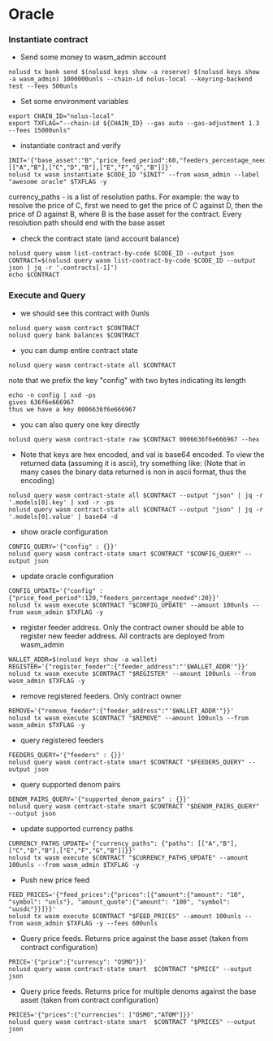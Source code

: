 # Oracle


### Instantiate contract

* Send some money to wasm_admin account
```
nolusd tx bank send $(nolusd keys show -a reserve) $(nolusd keys show -a wasm_admin) 1000000unls --chain-id nolus-local --keyring-backend test --fees 500unls
```
* Set some environment variables
```
export CHAIN_ID="nolus-local"
export TXFLAG="--chain-id ${CHAIN_ID} --gas auto --gas-adjustment 1.3 --fees 15000unls"
```

* instantiate contract and verify
```
INIT='{"base_asset":"B","price_feed_period":60,"feeders_percentage_needed":50,"currency_paths":[["A","B"],["C","D","B"],["E","F","G","B"]]}'
nolusd tx wasm instantiate $CODE_ID "$INIT" --from wasm_admin --label "awesome oracle" $TXFLAG -y
```
currency_paths - is a list of resolution paths. For example: the way to resolve the price of C, first we need to get the price of C against D, then the price of D against B, where B is the base asset for the contract. Every resolution path should end with the base asset


* check the contract state (and account balance)
```
nolusd query wasm list-contract-by-code $CODE_ID --output json
CONTRACT=$(nolusd query wasm list-contract-by-code $CODE_ID --output json | jq -r '.contracts[-1]')
echo $CONTRACT
```

### Execute and Query

* we should see this contract with 0unls
```
nolusd query wasm contract $CONTRACT
nolusd query bank balances $CONTRACT
```

* you can dump entire contract state
```
nolusd query wasm contract-state all $CONTRACT
```

note that we prefix the key "config" with two bytes indicating its length
```
echo -n config | xxd -ps
gives 636f6e666967
thus we have a key 0006636f6e666967
```

* you can also query one key directly
```
nolusd query wasm contract-state raw $CONTRACT 0006636f6e666967 --hex
```

* Note that keys are hex encoded, and val is base64 encoded.
To view the returned data (assuming it is ascii), try something like:
(Note that in many cases the binary data returned is non in ascii format, thus the encoding)
```
nolusd query wasm contract-state all $CONTRACT --output "json" | jq -r '.models[0].key' | xxd -r -ps
nolusd query wasm contract-state all $CONTRACT --output "json" | jq -r '.models[0].value' | base64 -d
```

* show oracle configuration
```
CONFIG_QUERY='{"config" : {}}'
nolusd query wasm contract-state smart $CONTRACT "$CONFIG_QUERY" --output json
```

* update oracle configuration
```
CONFIG_UPDATE='{"config" : {"price_feed_period":120,"feeders_percentage_needed":20}}'
nolusd tx wasm execute $CONTRACT "$CONFIG_UPDATE" --amount 100unls --from wasm_admin $TXFLAG -y
```

* register feeder address. Only the contract owner should be able to register new feeder address. All contracts are deployed from wasm_admin
```
WALLET_ADDR=$(nolusd keys show -a wallet)
REGISTER='{"register_feeder":{"feeder_address":"'$WALLET_ADDR'"}}'
nolusd tx wasm execute $CONTRACT "$REGISTER" --amount 100unls --from wasm_admin $TXFLAG -y
```

* remove registered feeders. Only contract owner
```
REMOVE='{"remove_feeder":{"feeder_address":"'$WALLET_ADDR'"}}'
nolusd tx wasm execute $CONTRACT "$REMOVE" --amount 100unls --from wasm_admin $TXFLAG -y
```

* query registered feeders
```
FEEDERS_QUERY='{"feeders" : {}}'
nolusd query wasm contract-state smart $CONTRACT "$FEEDERS_QUERY" --output json
```

* query supported denom pairs
```
DENOM_PAIRS_QUERY='{"supported_denom_pairs" : {}}'
nolusd query wasm contract-state smart $CONTRACT "$DENOM_PAIRS_QUERY" --output json
```

* update supported currency paths
```
CURRENCY_PATHS_UPDATE='{"currency_paths": {"paths": [["A","B"],["C","D","B"],["E","F","G","B"]]}}'
nolusd tx wasm execute $CONTRACT "$CURRENCY_PATHS_UPDATE" --amount 100unls --from wasm_admin $TXFLAG -y
```

* Push new price feed
```
FEED_PRICES='{"feed_prices":{"prices":[{"amount":{"amount": "10", "symbol": "unls"}, "amount_quote":{"amount": "100", "symbol": "uusdc"}}]}}'
nolusd tx wasm execute $CONTRACT "$FEED_PRICES" --amount 100unls --from wasm_admin $TXFLAG -y --fees 600unls
```

* Query price feeds. Returns price against the base asset (taken from contract configuration)
```
PRICE='{"price":{"currency": "OSMO"}}'
nolusd query wasm contract-state smart  $CONTRACT "$PRICE" --output json
```
* Query price feeds. Returns price for multiple denoms against the base asset (taken from contract configuration)
```
PRICES='{"prices":{"currencies": ["OSMO","ATOM"]}}'
nolusd query wasm contract-state smart  $CONTRACT "$PRICES" --output json
```
